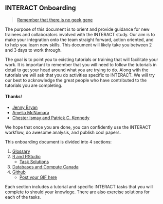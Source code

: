 ## INTERACT Onboarding

> [Remember that there is no geek gene](http://journals.plos.org/ploscompbiol/article?id=10.1371/journal.pcbi.1006023)

The purpose of this document is to orient and provide guidance for new trainees and collaborators involved with the INTERACT study. Our aim is to make your integration onto the team straight forward, action oriented, and to help you learn new skills. This document will likely take you between 2 and 3 days to work through. 

The goal is to point you to existing tutorials or training that will facilitate your work. It is important to remember that you will need to follow the tutorials in detail to get your head around what you are trying to do. Along with the tutorials we will ask that you do activities specific to INTERACT. We will try our best to acknowledge the great people who have contributed to the tutorials you are completing. 

#### Thanks!

- [Jenny Bryan](https://twitter.com/JennyBryan)
- [Amelia McNamara](https://twitter.com/AmeliaMN)
- [Chester Ismay and Patrick C. Kennedy](https://ismayc.github.io/rbasics-book/index.html)

We hope that once you are done, you can confidently use the INTERACT workflow, do awesome analysis, and publish cool papers. 

This onboarding document is divided into 4 sections:
1. [Glossary](https://github.com/TeamINTERACT/onboarding/blob/master/glossary/glossary.md)
2. [R and RStudio](https://github.com/TeamINTERACT/onboarding/blob/master/r_rstudio/r_rstudio.md)
    * [Task Solutions](https://github.com/TeamINTERACT/onboarding/blob/master/r_rstudio/exercise_solutions.md)
3. [Databases and Compute Canada](https://github.com/TeamINTERACT/onboarding/blob/master/databases/data_base_connections.md)
4. [Github](https://github.com/TeamINTERACT/onboarding/blob/master/github/github_intro.md)
    * [Post your GIF here](https://github.com/TeamINTERACT/onboarding/blob/master/github/gif.md)

Each section includes a tutorial and specific INTERACT tasks that you will complete to should your knowlege. There are also exercise solutions for each of the tasks. 
